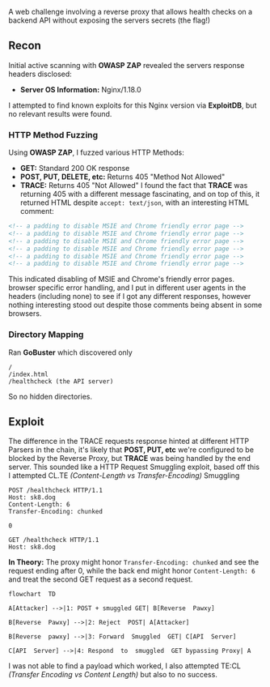
A web challenge involving a reverse proxy that allows health checks on a backend API without exposing the servers secrets (the flag!)

## Recon
Initial active scanning with **OWASP ZAP** revealed the servers response headers disclosed:
- **Server OS Information:** Nginx/1.18.0

I attempted to find known exploits for this Nginx version via **ExploitDB**, but no relevant results were found.

### HTTP Method Fuzzing
Using **OWASP ZAP**, I fuzzed various HTTP Methods:
 - **GET:** Standard 200 OK response
 - **POST, PUT, DELETE, etc:** Returns 405 "Method Not Allowed"
 - **TRACE:** Returns 405 "Not Allowed"
I found the fact that **TRACE** was returning 405 with a different message fascinating, and on top of this, it returned HTML despite `accept: text/json`, with an interesting HTML comment:
```HTML
<!-- a padding to disable MSIE and Chrome friendly error page -->
<!-- a padding to disable MSIE and Chrome friendly error page -->
<!-- a padding to disable MSIE and Chrome friendly error page -->
<!-- a padding to disable MSIE and Chrome friendly error page -->
<!-- a padding to disable MSIE and Chrome friendly error page -->
<!-- a padding to disable MSIE and Chrome friendly error page -->
```
This indicated disabling of MSIE and Chrome's friendly error pages. browser specific error handling, and I put in different user agents in the headers (including none) to see if I got any different responses, however nothing interesting stood out despite those comments being absent in some browsers.

### Directory Mapping
Ran **GoBuster** which discovered only
```
/
/index.html
/healthcheck (the API server)
```
So no hidden directories.

## Exploit
The difference in the TRACE requests response hinted at different HTTP Parsers in the chain, it's likely that **POST, PUT, etc** we're configured to be blocked by the Reverse Proxy, but **TRACE** was being handled by the end server.  This sounded like a HTTP Request Smuggling exploit, based off this I attempted CL.TE _(Content-Length vs Transfer-Encoding)_ Smuggling

```HTTP
POST /healthcheck HTTP/1.1
Host: sk8.dog
Content-Length: 6
Transfer-Encoding: chunked

0

GET /healthcheck HTTP/1.1
Host: sk8.dog
```
**In Theory:** The proxy might honor `Transfer-Encoding: chunked` and see the request ending after 0, while the back end might honor `Content-Length: 6` and treat the second GET request as a second request.
```Mermaid
flowchart  TD

A[Attacker] -->|1: POST + smuggled GET| B[Reverse  Pawxy]

B[Reverse  Pawxy] -->|2: Reject  POST| A[Attacker]

B[Reverse  pawxy] -->|3: Forward  Smuggled  GET| C[API  Server]

C[API  Server] -->|4: Respond  to  smuggled  GET bypassing Proxy| A
```
I was not able to find a payload which worked, I also attempted TE:CL _(Transfer Encoding vs Content Length)_ but also to no success.
